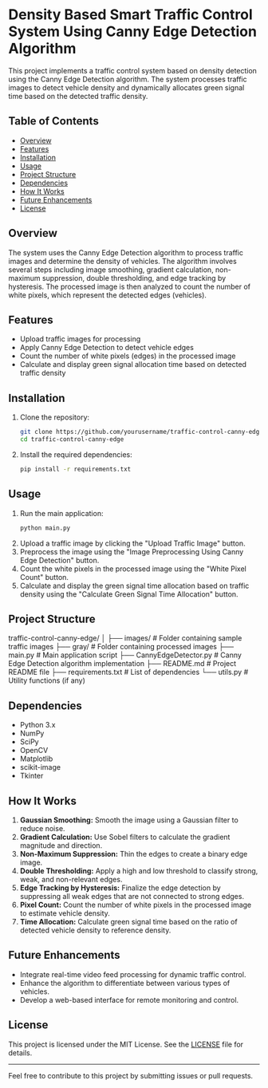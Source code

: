 # Density Based Smart Traffic Control System Using Canny Edge Detection Algorithm

This project implements a traffic control system based on density detection using the Canny Edge Detection algorithm. The system processes traffic images to detect vehicle density and dynamically allocates green signal time based on the detected traffic density.

## Table of Contents
- [Overview](#overview)
- [Features](#features)
- [Installation](#installation)
- [Usage](#usage)
- [Project Structure](#project-structure)
- [Dependencies](#dependencies)
- [How It Works](#how-it-works)
- [Future Enhancements](#future-enhancements)
- [License](#license)

## Overview
The system uses the Canny Edge Detection algorithm to process traffic images and determine the density of vehicles. The algorithm involves several steps including image smoothing, gradient calculation, non-maximum suppression, double thresholding, and edge tracking by hysteresis. The processed image is then analyzed to count the number of white pixels, which represent the detected edges (vehicles).

## Features
- Upload traffic images for processing
- Apply Canny Edge Detection to detect vehicle edges
- Count the number of white pixels (edges) in the processed image
- Calculate and display green signal allocation time based on detected traffic density

## Installation
1. Clone the repository:
    ```bash
    git clone https://github.com/yourusername/traffic-control-canny-edge.git
    cd traffic-control-canny-edge
    ```
2. Install the required dependencies:
    ```bash
    pip install -r requirements.txt
    ```

## Usage
1. Run the main application:
    ```bash
    python main.py
    ```
2. Upload a traffic image by clicking the "Upload Traffic Image" button.
3. Preprocess the image using the "Image Preprocessing Using Canny Edge Detection" button.
4. Count the white pixels in the processed image using the "White Pixel Count" button.
5. Calculate and display the green signal time allocation based on traffic density using the "Calculate Green Signal Time Allocation" button.

## Project Structure
traffic-control-canny-edge/
│
├── images/ # Folder containing sample traffic images
├── gray/ # Folder containing processed images
├── main.py # Main application script
├── CannyEdgeDetector.py # Canny Edge Detection algorithm implementation
├── README.md # Project README file
├── requirements.txt # List of dependencies
└── utils.py # Utility functions (if any)


## Dependencies
- Python 3.x
- NumPy
- SciPy
- OpenCV
- Matplotlib
- scikit-image
- Tkinter

## How It Works
1. **Gaussian Smoothing:** Smooth the image using a Gaussian filter to reduce noise.
2. **Gradient Calculation:** Use Sobel filters to calculate the gradient magnitude and direction.
3. **Non-Maximum Suppression:** Thin the edges to create a binary edge image.
4. **Double Thresholding:** Apply a high and low threshold to classify strong, weak, and non-relevant edges.
5. **Edge Tracking by Hysteresis:** Finalize the edge detection by suppressing all weak edges that are not connected to strong edges.
6. **Pixel Count:** Count the number of white pixels in the processed image to estimate vehicle density.
7. **Time Allocation:** Calculate green signal time based on the ratio of detected vehicle density to reference density.

## Future Enhancements
- Integrate real-time video feed processing for dynamic traffic control.
- Enhance the algorithm to differentiate between various types of vehicles.
- Develop a web-based interface for remote monitoring and control.

## License
This project is licensed under the MIT License. See the [LICENSE](LICENSE) file for details.

---

Feel free to contribute to this project by submitting issues or pull requests.

